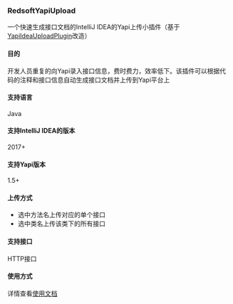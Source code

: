 ### RedsoftYapiUpload
一个快速生成接口文档的IntelliJ IDEA的Yapi上传小插件（基于[YapiIdeaUploadPlugin](https://github.com/diwand/YapiIdeaUploadPlugin)改造）
#### 目的
开发人员重复的向Yapi录入接口信息，费时费力，效率低下。该插件可以根据代码的注释和接口信息自动生成接口文档并上传到Yapi平台上
#### 支持语言
Java
#### 支持IntelliJ IDEA的版本
2017+
#### 支持Yapi版本
1.5+
#### 上传方式
* 选中方法名上传对应的单个接口
* 选中类名上传该类下的所有接口
#### 支持接口
HTTP接口
#### 使用方式
详情查看[使用文档](https://github.com/aqiu202/RedsoftYapiUpload/wiki)